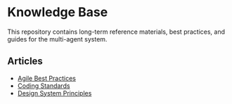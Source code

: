 # Knowledge Base

This repository contains long-term reference materials, best practices, and guides for the multi-agent system.

## Articles

- [Agile Best Practices](Agile-Practice-Guide.pdf)
- [Coding Standards](Coding_Standards.md)
- [Design System Principles](Design_System_Principles.md)
